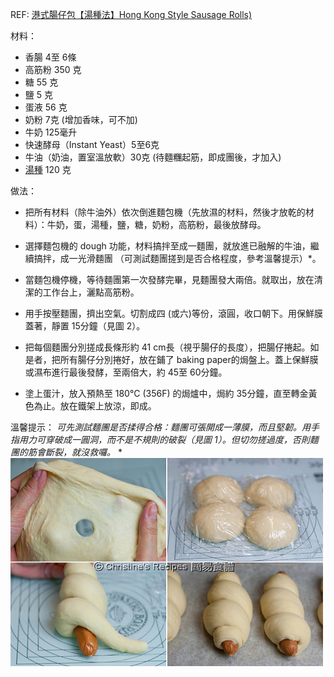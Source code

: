 REF: 
[港式腸仔包【湯種法】Hong Kong Style Sausage Rolls)](https://www.christinesrecipes.com/2010/03/hong-kong-style-sausage-rolls.html)

材料：
- 香腸 4至 6條
- 高筋粉 350 克
- 糖 55 克
- 鹽 5 克
- 蛋液 56 克
- 奶粉 7克 (增加香味，可不加)
- 牛奶 125毫升
- 快速酵母（Instant Yeast）5至6克
- 牛油（奶油，置室溫放軟）30克 (待麵糰起筋，即成團後，才加入)
- [湯種](湯種.md) 120 克

做法：
- 把所有材料（除牛油外）依次倒進麵包機（先放濕的材料，然後才放乾的材料）：牛奶，蛋，湯種，鹽，糖，奶粉，高筋粉，最後放酵母。

- 選擇麵包機的 dough 功能，材料搞拌至成一麵團，就放進已融解的牛油，繼續搞拌，成一光滑麵團 （可測試麵團搓到是否合格程度，參考溫馨提示）*。

- 當麵包機停機，等待麵團第一次發酵完畢，見麵團發大兩倍。就取出，放在清潔的工作台上，灑點高筋粉。

- 用手按壓麵團，擠出空氣。切割成四 (或六)等份，滾圓，收口朝下。用保鮮膜蓋著，靜置 15分鐘（見圖 2）。

- 把每個麵團分別搓成長條形約 41 cm長（視乎腸仔的長度），把腸仔捲起。如是者，把所有腸仔分別捲好，放在鋪了 baking paper的焗盤上。蓋上保鮮膜或濕布進行最後發酵，至兩倍大，約 45至 60分鐘。

- 塗上蛋汁，放入預熱至 180°C (356F) 的焗爐中，焗約 35分鐘，直至轉金黃色為止。放在鐵架上放涼，即成。

溫馨提示：
*可先測試麵團是否揉得合格：麵團可張開成一薄膜，而且堅韌。用手指用力可穿破成一圓洞，而不是不規則的破裂（見圖 1）。但切勿搓過度，否則麵團的筋會斷裂，就沒救囉。*
*![](../../z.Images/Pasted%20image%2020231106172856.png)